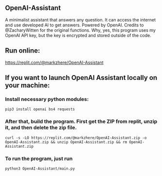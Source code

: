 ## OpenAI-Assistant

A minimalist assistant that answers any question.
It can access the internet and use developed AI to get answers.
Powered by OpenAI. Credits to @ZacharyWitten for the original functions.
Why, yes, this program uses my OpenAI API key, but the key is encrypted and stored outside of the code.

## Run online:
https://replit.com/@markzhere/OpenAI-Assistant
## If you want to launch OpenAI Assistant locally on your machine:
### Install necessary python modules:

    pip3 install openai bs4 requests
### After that, build the program. First get the ZIP from replit, unzip it, and then delete the zip file.

    curl -s -LO https://replit.com/@markzhere/OpenAI-Assistant.zip -o OpenAI-Assistant.zip && unzip OpenAI-Assistant.zip && rm OpenAI-Assistant.zip
### To run the program, just run

    python3 OpenAI-Assistant/main.py

